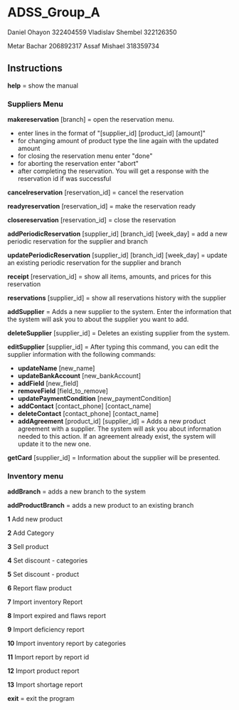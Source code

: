 # ADSS_Group_A

Daniel Ohayon 322404559 Vladislav Shembel 322126350

Metar Bachar 206892317 Assaf Mishael 318359734

## Instructions

**help** = show the manual

### Suppliers Menu

**makereservation** [branch] = open the reservation menu.

- enter lines in the format of "[supplier_id] [product_id] [amount]"
- for changing amount of product type the line again with the updated amount
- for closing the reservation menu enter "done"
- for aborting the reservation enter "abort"
- after completing the reservation. You will get a response with the reservation id if was successful

**cancelreservation** [reservation_id] = cancel the reservation

**readyreservation** [reservation_id] = make the reservation ready

**closereservation** [reservation_id] = close the reservation

**addPeriodicReservation** [supplier_id] [branch_id] [week_day] = add a new periodic reservation for the supplier and branch

**updatePeriodicReservation** [supplier_id] [branch_id] [week_day] = update an existing periodic reservation for the supplier and branch

**receipt** [reservation_id] = show all items, amounts, and prices for this reservation

**reservations** [supplier_id] = show all reservations history with the supplier

**addSupplier** = Adds a new supplier to the system. Enter the information that the system will ask you to about the supplier you want to add.

**deleteSupplier** [supplier_id] = Deletes an existing supplier from the system.

**editSupplier** [supplier_id] = After typing this command, you can edit the supplier information with the following commands:

- **updateName** [new_name]
- **updateBankAccount** [new_bankAccount]
- **addField** [new_field]
- **removeField** [field_to_remove]
- **updatePaymentCondition** [new_paymentCondition]
- **addContact** [contact_phone] [contact_name]
- **deleteContact** [contact_phone] [contact_name]
- **addAgreement** [product_id] [supplier_id] = Adds a new product agreement with a supplier. The system will ask you about information needed to this action. If an agreement already exist, the system will update it to the new one.

**getCard** [supplier_id] = Information about the supplier will be presented.

### Inventory menu

**addBranch** = adds a new branch to the system

**addProductBranch** = adds a new product to an existing branch

**1** Add new product

**2** Add Category

**3** Sell product

**4** Set discount - categories

**5** Set discount - product

**6** Report flaw product

**7** Import inventory Report

**8** Import expired and flaws report

**9** Import deficiency report

**10** Import inventory report by categories

**11** Import report by report id

**12** Import product report

**13** Import shortage report

**exit** = exit the program
